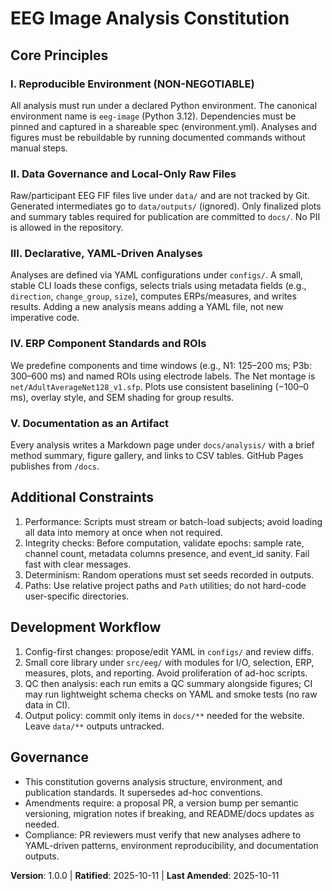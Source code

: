 <!--
Sync Impact Report
- Version change: (none) -> 1.0.0
- Modified principles: Initial creation
- Added sections: Core Principles, Additional Constraints, Development Workflow, Governance
- Removed sections: None
- Templates requiring updates (pending):
  - .specify/templates/plan-template.md
  - .specify/templates/spec-template.md
  - .specify/templates/tasks-template.md
- Follow-up TODOs:
  - TODO(ENV_FILE): Add environment.yml for `numbers-eeg` with exact versions
  - TODO(CONFIGS): Add configs/electrodes.yaml, components.yaml, analyses/*.yaml
  - TODO(MAPPINGS): Optional mapping from numeric event labels to descriptive names
-->

# EEG Image Analysis Constitution

## Core Principles

### I. Reproducible Environment (NON-NEGOTIABLE)
All analysis must run under a declared Python environment. The canonical
environment name is `eeg-image` (Python 3.12). Dependencies must be pinned and
captured in a shareable spec (environment.yml). Analyses and figures must be
rebuildable by running documented commands without manual steps.

### II. Data Governance and Local-Only Raw Files
Raw/participant EEG FIF files live under `data/` and are not tracked by Git.
Generated intermediates go to `data/outputs/` (ignored). Only finalized plots
and summary tables required for publication are committed to `docs/`.
No PII is allowed in the repository.

### III. Declarative, YAML‑Driven Analyses
Analyses are defined via YAML configurations under `configs/`. A small, stable
CLI loads these configs, selects trials using metadata fields (e.g.,
`direction`, `change_group`, `size`), computes ERPs/measures, and writes
results. Adding a new analysis means adding a YAML file, not new imperative
code.

### IV. ERP Component Standards and ROIs
We predefine components and time windows (e.g., N1: 125–200 ms; P3b: 300–600 ms)
and named ROIs using electrode labels. The Net montage is
`net/AdultAverageNet128_v1.sfp`. Plots use consistent baselining (−100–0 ms),
overlay style, and SEM shading for group results.

### V. Documentation as an Artifact
Every analysis writes a Markdown page under `docs/analysis/` with a brief method
summary, figure gallery, and links to CSV tables. GitHub Pages publishes from
`/docs`.

## Additional Constraints

1. Performance: Scripts must stream or batch-load subjects; avoid loading all
   data into memory at once when not required.
2. Integrity checks: Before computation, validate epochs: sample rate, channel
   count, metadata columns presence, and event_id sanity. Fail fast with clear
   messages.
3. Determinism: Random operations must set seeds recorded in outputs.
4. Paths: Use relative project paths and `Path` utilities; do not hard-code
   user-specific directories.

## Development Workflow

1. Config-first changes: propose/edit YAML in `configs/` and review diffs.
2. Small core library under `src/eeg/` with modules for I/O, selection, ERP,
   measures, plots, and reporting. Avoid proliferation of ad-hoc scripts.
3. QC then analysis: each run emits a QC summary alongside figures; CI may run
   lightweight schema checks on YAML and smoke tests (no raw data in CI).
4. Output policy: commit only items in `docs/**` needed for the website. Leave
   `data/**` outputs untracked.

## Governance

- This constitution governs analysis structure, environment, and publication
  standards. It supersedes ad-hoc conventions.
- Amendments require: a proposal PR, a version bump per semantic versioning,
  migration notes if breaking, and README/docs updates as needed.
- Compliance: PR reviewers must verify that new analyses adhere to YAML-driven
  patterns, environment reproducibility, and documentation outputs.

**Version**: 1.0.0 | **Ratified**: 2025-10-11 | **Last Amended**: 2025-10-11

